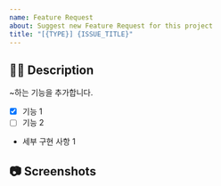 ```yaml
---
name: Feature Request
about: Suggest new Feature Request for this project
title: "[{TYPE}] {ISSUE_TITLE}"
---
```


## 🤷‍♂️ Description

<!-- 구현하고자 하는 기능에 대해 작성해 주세요. -->

~하는 기능을 추가합니다.

<!-- 세부 구현 사항을 체크박스로 작성해주세요. -->

- [x] 기능 1
- [ ] 기능 2

- 세부 구현 사항 1

## 📷 Screenshots

<!--스크린샷으로 보여줄 수 있는 이미지가 있다면 첨부해주세요!-->

<!--마지막으로 이슈 생성 시 우측의 옵션들을 체크했는지 확인해주세요!-->
